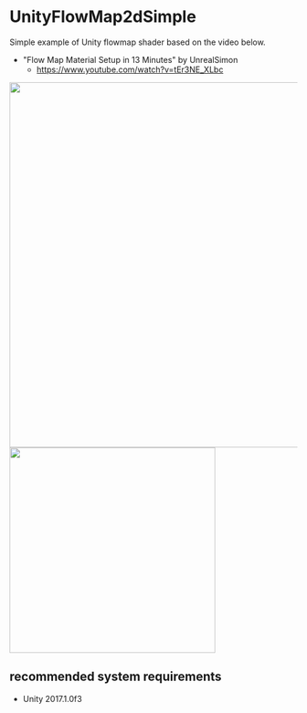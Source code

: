 # UnityFlowMap2dSimple
Simple example of Unity flowmap shader based on the video below.
* "Flow Map Material Setup in 13 Minutes" by UnrealSimon
   * https://www.youtube.com/watch?v=tEr3NE_XLbc

<img src="https://github.com/haneda-atsushi/UnityFlowMap2dSimple/blob/master/Screenshots/flowmap_unity.png" width="640"/>
<img src="https://github.com/haneda-atsushi/UnityFlowMap2dSimple/blob/master/Screenshots/flow_map_material.PNG" width="360"/>


## recommended system requirements
* Unity 2017.1.0f3
